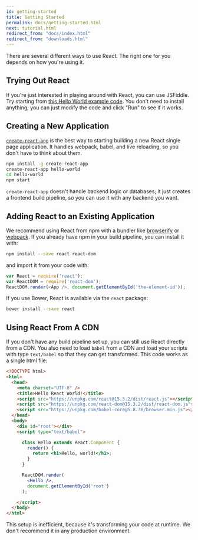 ```yaml
---
id: getting-started
title: Getting Started
permalink: docs/getting-started.html
next: tutorial.html
redirect_from: "docs/index.html"
redirect_from: "downloads.html"
---
```


There are several different ways to use React. The right one for you depends on how you're using it.

## Trying Out React

If you're just interested in playing around with React, you can use JSFiddle. Try starting from [this Hello World example code](https://jsfiddle.net/o9gspf3e/). You don't need to install anything; you can just modify the code and click "Run" to see if it works.

## Creating a New Application

[`create-react-app`](http://github.com/facebookincubator/create-react-app) is the best way to starting building a new React single page application. It handles webpack, babel, and live reloading, so you don't have to think about them.

```bash
npm install -g create-react-app
create-react-app hello-world
cd hello-world
npm start
```

`create-react-app` doesn't handle backend logic or databases; it just creates a frontend build pipeline, so you can use it with any backend you want.

## Adding React to an Existing Application

We recommend using React from npm with a bundler like [browserify](http://browserify.org/) or [webpack](https://webpack.github.io/). If you already have npm in your build pipeline, you can install it with:

```bash
npm install --save react react-dom
```

and import it from your code with:

```js
var React = require('react');
var ReactDOM = require('react-dom');
ReactDOM.render(<App />, document.getElementById('the-element-id'));
```

If you use Bower, React is available via the `react` package:

```bash
bower install --save react
```

## Using React From A CDN

If you don't have any build pipeline set up, you can still use React directly from a CDN. You also need to load `babel` from a CDN and load your scripts with type `text/babel` so that they can get transformed. This code works as a single html file:

```html
<!DOCTYPE html>
<html>
  <head>
    <meta charset="UTF-8" />
    <title>Hello React World!</title>
    <script src="https://unpkg.com/react@15.3.2/dist/react.js"></script>
    <script src="https://unpkg.com/react-dom@15.3.2/dist/react-dom.js"></script>
    <script src="https://unpkg.com/babel-core@5.8.38/browser.min.js"></script>
  </head>
  <body>
    <div id="root"></div>
    <script type="text/babel">

      class Hello extends React.Component {
        render() {
          return <h1>Hello, world!</h1>;
        }
      }

      ReactDOM.render(
        <Hello />,
        document.getElementById('root')
      );

    </script>
  </body>
</html>
```

This setup is inefficient, because it's transforming your code at runtime. We don't recommend it in any production environment.
